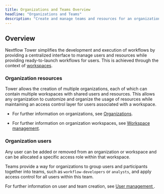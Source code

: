 ```yaml
---
title: Organizations and Teams Overview
headline: "Organizations and Teams"
description: "Create and manage teams and resources for an organization."
---
```


## Overview

Nextflow Tower simplifies the development and execution of workflows by providing a centralized interface to manage users and resources while providing ready-to-launch workflows for users. This is achieved through the context of [workspaces](../getting-started/workspace.md).

### Organization resources

Tower allows the creation of multiple organizations, each of which can contain multiple workspaces with shared users and resources. This allows any organization to customize and organize the usage of resources while maintaining an access control layer for users associated with a workspace.

-   For further information on organizations, see [Organizations](./organizations.md).

-   For further information on organization workspaces, see [Workspace management](./workspace-management.md).

### Organization users

Any user can be added or removed from an organization or workspace and can be allocated a specific access role within that workspace.

Teams provide a way for organizations to group users and participants together into teams, such as `workflow-developers` or `analysts`, and apply access control for all users within this team.

For further information on user and team creation, see [User management ](./organizations.md#Members).
